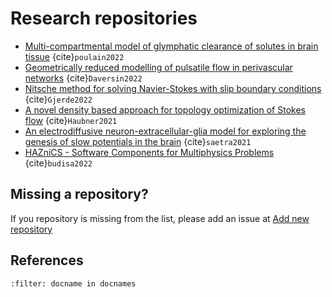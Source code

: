 # Research repositories

- [Multi-compartmental model of glymphatic clearance of solutes in brain tissue](https://github.com/jorgenriseth/multicompartment-solute-transport) {cite}`poulain2022`
- [Geometrically reduced modelling of pulsatile flow in perivascular networks](https://github.com/cdaversin/geometrically-reduced-PVS-flow) {cite}`Daversin2022`
- [Nitsche method for solving Navier-Stokes with slip boundary conditions](https://github.com/IngeborgGjerde/nitsche-method-for-navier-stokes-with-slip) {cite}`Gjerde2022`
- [A novel density based approach for topology optimization of Stokes flow](https://github.com/JohannesHaubner/TopOpt) {cite}`Haubner2021`
- [An electrodiffusive neuron-extracellular-glia model for exploring the genesis of slow potentials in the brain](https://github.com/CINPLA/edNEGmodel_analysis) {cite}`saetra2021`
- [HAZniCS - Software Components for Multiphysics Problems](https://github.com/anabudisa/HAZniCS-examples) {cite}`budisa2022`


## Missing a repository?

If you repository is missing from the list, please add an issue at [Add new repository](https://github.com/scientificcomputing/scientificcomputing.github.io/issues/new?assignees=&labels=new-repo&template=repository.yml&title=%5BAdd+repo%5D%3A+)

## References
```{bibliography}
:filter: docname in docnames
```
